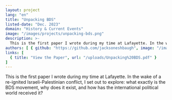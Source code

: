 ```yaml
---
layout: project
lang: "en"
title: "Unpacking BDS"
listed-date: "Dec. 2023"
domain: "History & Current Events"
image: "/images/projects/unpacking-bds.png"
description: >-
  This is the first paper I wrote during my time at Lafayette. In the wake of a re-ignited Israeli-Palestinian conflict, I set out to explore: what exactly is the BDS movement, why does it exist, and how has the international political world received it?
authors: [ { github: "https://github.com/jacksoneshbaugh", image: "/images/jackson.jpg", name: "Jackson Eshbaugh" } ]
links: [
  { title: "View the Paper", url: "/uploads/Unpacking%20BDS.pdf" }
]
---
```


This is the first paper I wrote during my time at Lafayette. In the wake of a re-ignited Israeli-Palestinian conflict, I
set out to explore: what exactly is the BDS movement, why does it exist, and how has the international political world
received it?
